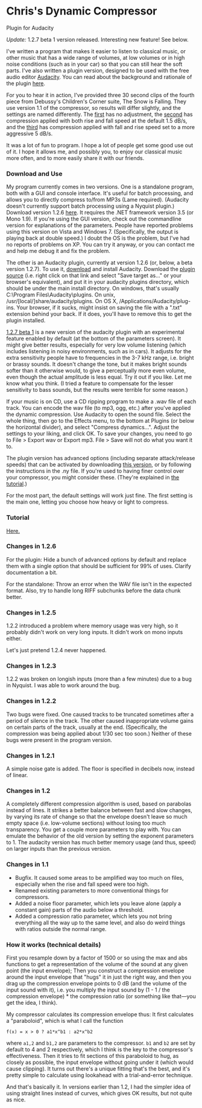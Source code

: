 Chris's Dynamic Compressor
===============================
Plugin for Audacity

*Update:* 1.2.7 beta 1 version released. Interesting new feature! See below.

I've written a program that makes it easier to listen to classical music, or other music that has a wide range of volumes, at low volumes or in high noise conditions (such as in your car) so that you can still hear the soft parts. I've also written a plugin version, designed to be used with the free audio editor [Audacity](http://audacity.sourceforge.net/). You can read about the background and rationale of the plugin [here](rationale/index.html).

For you to hear it in action, I've provided three 30 second clips of the fourth piece from Debussy's Children's Corner suite, The Snow is Falling. They use version 1.1 of the compressor, so results will differ slightly, and the settings are named differently. The [first](../../projects/compressor/snow-unc.mp3) has no adjustment, the [second](../../projects/compressor/snow-c1.5.mp3) has compression applied with both rise and fall speed at the default 1.5 dB/s, and the [third](../../projects/compressor/snow-c5.mp3) has compression applied with fall and rise speed set to a more aggressive 5 dB/s.

It was a lot of fun to program. I hope a lot of people get some good use out of it. I hope it allows me, and possibly you, to enjoy our classical music more often, and to more easily share it with our friends.

### Download and Use

My program currently comes in two versions. One is a standalone program, both with a GUI and console interface. It's useful for batch processing, and allows you to directly compress to/from MP3s (Lame required). (Audacity doesn't currently support batch processing using a Nyquist plugin.) Download version 1.2.6 [here](../../projects/compressor/Compressor-dotnet.zip). It requires the .NET framework version 3.5 (or Mono 1.9). If you're using the GUI version, check out the commandline version for explanations of the parameters. People have reported problems using this version on Vista and Windows 7. (Specifically, the output is playing back at double speed.) I doubt the OS is the problem, but I've had no reports of problems on XP. You can try it anyway, or you can contact me and help me debug it and fix the problem.

The other is an Audacity plugin, currently at version 1.2.6 (or, below, a beta version 1.2.7). To use it, [download](http://audacity.sourceforge.net/download/?lang=en) and install Audacity. Download the [plugin source](../../projects/compressor/compress.ny) (i.e. right click on that link and select "Save target as..." or your browser's equivalent), and put it in your audacity plugins directory, which should be under the main install directory. On windows, that's usually C:\Program Files\Audacity\plugins. On unix, /usr/[local/]share/audacity/plugins. On OS X, /Applications/Audacity/plug-ins. Your browser, if it sucks, might insist on saving the file with a ".txt" extension behind your back. If it does, you'll have to remove this to get the plugin installed.

[1.2.7 beta 1](../../projects/compressor/compress-b1.ny) is a new version of the audacity plugin with an experimental feature enabled by default (at the bottom of the parameters screen). It might give better results, especially for very low volume listening (which includes listening in noisy environments, such as in cars). It adjusts for the extra sensitivity people have to frequencies in the 3-7 kHz range, i.e. bright or brassy sounds. It doesn't change the tone, but it makes bright sounds softer than it otherwise would, to give a perceptually more even volume, even though the actual amplitude is less equal. Try it out if you like. Let me know what you think. (I tried a feature to compensate for the lesser sensitivity to bass sounds, but the results were terrible for some reason.)

If your music is on CD, use a CD ripping program to make a .wav file of each track. You can encode the wav file (to mp3, ogg, etc.) after you've applied the dynamic compression. Use Audacity to open the sound file. Select the whole thing, then go to the Effects menu, to the bottom at Plugins (or below the horizontal divider), and select "Compress dynamics...". Adjust the settings to your liking, and click OK. To save your changes, you need to go to File > Export wav or Export mp3. File > Save will not do what you want it to.

The plugin version has advanced options (including separate attack/release speeds) that can be activated by downloading [this version](../../projects/compressor/compress-adv.ny), or by following the instructions in the .ny file. If you're used to having finer control over your compressor, you might consider these. (They're explained in [the tutorial](options-explained/index.html).)

For the most part, the default settings will work just fine. The first setting is the main one, letting you choose how heavy or light to compress.
### Tutorial

[Here.](tutorial.md)

### Changes in 1.2.6

For the plugin: Hide a bunch of advanced options by default and replace them with a single option that should be sufficient for 99% of uses. Clarify documentation a bit.

For the standalone: Throw an error when the WAV file isn't in the expected format. Also, try to handle long RIFF subchunks before the data chunk better.

### Changes in 1.2.5

1.2.2 introduced a problem where memory usage was very high, so it probably didn't work on very long inputs. It didn't work on mono inputs either.

Let's just pretend 1.2.4 never happened.

### Changes in 1.2.3

1.2.2 was broken on longish inputs (more than a few minutes) due to a bug in Nyquist. I was able to work around the bug.

### Changes in 1.2.2

Two bugs were fixed. One caused tracks to be truncated sometimes after a period of silence in the track. The other caused inappropriate volume gains on certain parts of the track, usually at the end. (Specifically, the compression was being applied about 1/30 sec too soon.) Neither of these bugs were present in the program version.

### Changes in 1.2.1

A simple noise gate is added. The floor is specified in decibels now, instead of linear.

### Changes in 1.2

A completely different compression algorithm is used, based on parabolas instead of lines. It strikes a better balance between fast and slow changes, by varying its rate of change so that the envelope doesn't leave so much empty space (i.e. low-volume sections) without losing too much transparency. You get a couple more parameters to play with. You can emulate the behavior of the old version by setting the exponent parameters to 1. The audacity version has much better memory usage (and thus, speed) on larger inputs than the previous version.

### Changes in 1.1

- Bugfix. It caused some areas to be amplified way too much on files, especially when the rise and fall speed were too high.
- Renamed existing parameters to more conventional things for compressors.
- Added a noise floor parameter, which lets you leave alone (apply a constant gain) parts of the audio below a threshold.
- Added a compression ratio parameter, which lets you not bring everything all the way up to the same level, and also do weird things with ratios outside the normal range.

### How it works (technical details)

First you resample down by a factor of 1500 or so using the max and abs functions to get a representation of the volume of the sound at any given point (the input envelope); Then you construct a compression envelope around the input envelope that "hugs" it in just the right way, and then you drag up the compression envelope points to 0 dB (and the volume of the input sound with it), i.e. you multiply the input sound by (1 - 1 / the compression envelope) * the compression ratio (or something like that—you get the idea, I think).

My compressor calculates its compression envelope thus: It first calculates a "paraboloid", which is what I call the function

```
f(x) = x > 0 ? a1*x^b1 : a2*x^b2
```

where `a1,2` and `b1,2` are parameters to the compressor. `b1` and `b2` are set by default to 4 and 2 respectively, which I think is the key to the compressor's effectiveness. Then it tries to fit sections of this paraboloid to hug, as closely as possible, the input envelope without going under it (which would cause clipping). It turns out there's a unique fitting that's the best, and it's pretty simple to calculate using lookahead with a trial-and-error technique.

And that's basically it. In versions earlier than 1.2, I had the simpler idea of using straight lines instead of curves, which gives OK results, but not quite as nice.